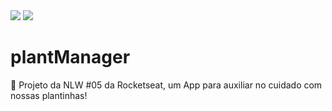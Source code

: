 <img src=https://img.shields.io/badge/last%20commit-24%2F04%2F2021-03BB85/>
<img src=https://img.shields.io/badge/license-MIT-03BB85/>

# plantManager

🌱 Projeto da NLW #05 da Rocketseat, um App para auxiliar no cuidado com nossas plantinhas!

